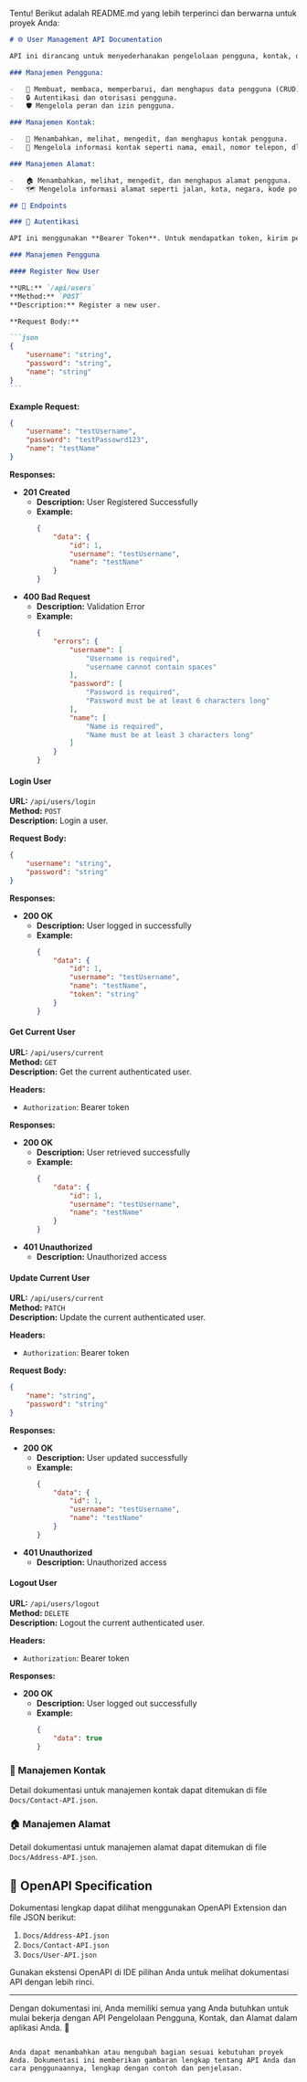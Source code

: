 Tentu! Berikut adalah README.md yang lebih terperinci dan berwarna untuk proyek Anda:

````markdown
# 🌐 User Management API Documentation

API ini dirancang untuk menyederhanakan pengelolaan pengguna, kontak, dan alamat dalam aplikasi Anda. Dengan API ini, Anda dapat dengan mudah:

### Manajemen Pengguna:

-   👤 Membuat, membaca, memperbarui, dan menghapus data pengguna (CRUD).
-   🔒 Autentikasi dan otorisasi pengguna.
-   🛡️ Mengelola peran dan izin pengguna.

### Manajemen Kontak:

-   📇 Menambahkan, melihat, mengedit, dan menghapus kontak pengguna.
-   📧 Mengelola informasi kontak seperti nama, email, nomor telepon, dll.

### Manajemen Alamat:

-   🏠 Menambahkan, melihat, mengedit, dan menghapus alamat pengguna.
-   🗺️ Mengelola informasi alamat seperti jalan, kota, negara, kode pos, dll.

## 🚀 Endpoints

### 🔑 Autentikasi

API ini menggunakan **Bearer Token**. Untuk mendapatkan token, kirim permintaan POST ke `/api/users/login` dengan kredensial yang valid. Sertakan token ini dalam header `Authorization` untuk setiap permintaan yang memerlukan autentikasi.

### Manajemen Pengguna

#### Register New User

**URL:** `/api/users`  
**Method:** `POST`  
**Description:** Register a new user.

**Request Body:**

```json
{
    "username": "string",
    "password": "string",
    "name": "string"
}
```
````

**Example Request:**

```json
{
    "username": "testUsername",
    "password": "testPassowrd123",
    "name": "testName"
}
```

**Responses:**

-   **201 Created**
    -   **Description:** User Registered Successfully
    -   **Example:**
        ```json
        {
            "data": {
                "id": 1,
                "username": "testUsername",
                "name": "testName"
            }
        }
        ```
-   **400 Bad Request**
    -   **Description:** Validation Error
    -   **Example:**
        ```json
        {
            "errors": {
                "username": [
                    "Username is required",
                    "username cannot contain spaces"
                ],
                "password": [
                    "Password is required",
                    "Password must be at least 6 characters long"
                ],
                "name": [
                    "Name is required",
                    "Name must be at least 3 characters long"
                ]
            }
        }
        ```

#### Login User

**URL:** `/api/users/login`  
**Method:** `POST`  
**Description:** Login a user.

**Request Body:**

```json
{
    "username": "string",
    "password": "string"
}
```

**Responses:**

-   **200 OK**
    -   **Description:** User logged in successfully
    -   **Example:**
        ```json
        {
            "data": {
                "id": 1,
                "username": "testUsername",
                "name": "testName",
                "token": "string"
            }
        }
        ```

#### Get Current User

**URL:** `/api/users/current`  
**Method:** `GET`  
**Description:** Get the current authenticated user.

**Headers:**

-   `Authorization`: Bearer token

**Responses:**

-   **200 OK**
    -   **Description:** User retrieved successfully
    -   **Example:**
        ```json
        {
            "data": {
                "id": 1,
                "username": "testUsername",
                "name": "testName"
            }
        }
        ```
-   **401 Unauthorized**
    -   **Description:** Unauthorized access

#### Update Current User

**URL:** `/api/users/current`  
**Method:** `PATCH`  
**Description:** Update the current authenticated user.

**Headers:**

-   `Authorization`: Bearer token

**Request Body:**

```json
{
    "name": "string",
    "password": "string"
}
```

**Responses:**

-   **200 OK**
    -   **Description:** User updated successfully
    -   **Example:**
        ```json
        {
            "data": {
                "id": 1,
                "username": "testUsername",
                "name": "testName"
            }
        }
        ```
-   **401 Unauthorized**
    -   **Description:** Unauthorized access

#### Logout User

**URL:** `/api/users/logout`  
**Method:** `DELETE`  
**Description:** Logout the current authenticated user.

**Headers:**

-   `Authorization`: Bearer token

**Responses:**

-   **200 OK**
    -   **Description:** User logged out successfully
    -   **Example:**
        ```json
        {
            "data": true
        }
        ```

### 📇 Manajemen Kontak

Detail dokumentasi untuk manajemen kontak dapat ditemukan di file `Docs/Contact-API.json`.

### 🏠 Manajemen Alamat

Detail dokumentasi untuk manajemen alamat dapat ditemukan di file `Docs/Address-API.json`.

## 📂 OpenAPI Specification

Dokumentasi lengkap dapat dilihat menggunakan OpenAPI Extension dan file JSON berikut:

1. `Docs/Address-API.json`
2. `Docs/Contact-API.json`
3. `Docs/User-API.json`

Gunakan ekstensi OpenAPI di IDE pilihan Anda untuk melihat dokumentasi API dengan lebih rinci.

---

Dengan dokumentasi ini, Anda memiliki semua yang Anda butuhkan untuk mulai bekerja dengan API Pengelolaan Pengguna, Kontak, dan Alamat dalam aplikasi Anda. 🚀

```

Anda dapat menambahkan atau mengubah bagian sesuai kebutuhan proyek Anda. Dokumentasi ini memberikan gambaran lengkap tentang API Anda dan cara penggunaannya, lengkap dengan contoh dan penjelasan.
```

